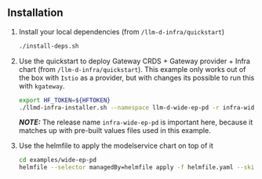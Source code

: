 ## Installation

1. Install your local dependencies (from `/llm-d-infra/quickstart`)

   ```bash
   ./install-deps.sh
   ```

1. Use the quickstart to deploy Gateway CRDS + Gateway provider + Infra chart (from `/llm-d-infra/quickstart`). This example only works out of the box with `Istio` as a provider, but with changes its possible to run this with `kgateway`.

   ```bash
   export HF_TOKEN=${HFTOKEN}
   ./llmd-infra-installer.sh --namespace llm-d-wide-ep-pd -r infra-wide-ep-pd -f examples/wide-ep-pd/infra-wide-ep-pd/values.yaml --disable-metrics-collection
   ```

   **_NOTE:_** The release name `infra-wide-ep-pd` is important here, because it matches up with pre-built values files used in this example.

1. Use the helmfile to apply the modelservice chart on top of it

   ```bash
   cd examples/wide-ep-pd
   helmfile --selector managedBy=helmfile apply -f helmfile.yaml --skip-diff-on-install
   ```
